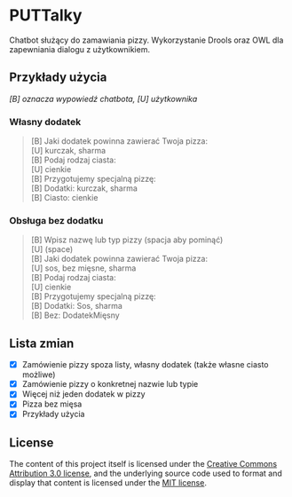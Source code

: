 # PUTTalky

Chatbot służący do zamawiania pizzy. Wykorzystanie Drools oraz OWL dla zapewniania dialogu z użytkownikiem.

## Przykłady użycia

_[B] oznacza wypowiedź chatbota, [U] użytkownika_

### Własny dodatek

> [B] Jaki dodatek powinna zawierać Twoja pizza:  
> [U] kurczak, sharma  
> [B] Podaj rodzaj ciasta:  
> [U] cienkie  
> [B] Przygotujemy specjalną pizzę:  
> [B]   Dodatki: 	kurczak, sharma  
> [B]   Ciasto: 	cienkie

### Obsługa bez dodatku

> [B] Wpisz nazwę lub typ pizzy (spacja aby pominąć)   
> [U]  (space)  
> [B] Jaki dodatek powinna zawierać Twoja pizza:  
> [U] sos, bez mięsne, sharma  
> [B] Podaj rodzaj ciasta:  
> [U] cienkie  
> [B] Przygotujemy specjalną pizzę:  
> [B]   Dodatki: 	Sos, sharma  
> [B]   Bez: 		DodatekMięsny

## Lista zmian
* [X] Zamówienie pizzy spoza listy, własny dodatek (także własne ciasto możliwe)
* [X] Zamówienie pizzy o konkretnej nazwie lub typie
* [X] Więcej niż jeden dodatek w pizzy
* [X] Pizza bez mięsa
* [X] Przykłady użycia

## License
The content of this project itself is licensed under the [Creative Commons Attribution 3.0 license](http://creativecommons.org/licenses/by/3.0/us/deed.en_US), and the underlying source code used to format and display that content is licensed under the [MIT license](http://opensource.org/licenses/mit-license.php).
